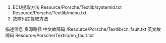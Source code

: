 1. ECU提取方法
Resource/Porsche/Textlib/systemid.txt
Resource/Porsche/Textlib/menu.txt
2. 故障码库提取方法

描述信息	资源路径
中文故障码	/Resource/Porsche/Textlib/cn_fault.txt
英文故障码	Resource/Porsche/Textlib/en_fault.txt